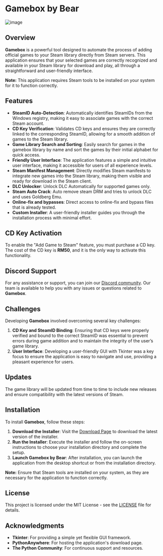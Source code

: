 # Gamebox by Bear

![image](https://github.com/user-attachments/assets/deb2d342-36ca-44d4-8127-16f6ba1f468b)



## Overview

**Gamebox** is a powerful tool designed to automate the process of adding official games to your Steam library directly from Steam servers. This application ensures that your selected games are correctly recognized and available in your Steam library for download and play, all through a straightforward and user-friendly interface.

**Note:** This application requires Steam tools to be installed on your system for it to function correctly.

## Features

- **SteamID Auto-Detection**: Automatically identifies SteamIDs from the Windows registry, making it easy to associate games with the correct Steam account.
- **CD Key Verification**: Validates CD keys and ensures they are correctly linked to the corresponding SteamID, allowing for a smooth addition of games to the Steam library.
- **Game Library Search and Sorting**: Easily search for games in the gamebox library by name and sort the games by their initial alphabet for quick access.
- **Friendly User Interface**: The application features a simple and intuitive user interface, making it accessible for users of all experience levels.
- **Steam Manifest Management**: Directly modifies Steam manifests to integrate new games into the Steam library, making them visible and ready for download in the Steam client.
- **DLC Unlocker**: Unlock DLC Automatically for supported games only.
- **Steam Auto Crack**: Auto remove steam DRM and tries to unlock DLC and uses Goldberg Emu.
- **Online-fix and bypasses**: Direct access to online-fix and bypass files that is already tested.
- **Custom Installer**: A user-friendly installer guides you through the installation process with minimal effort.

## CD Key Activation

To enable the "Add Game to Steam" feature, you must purchase a CD key. The cost of the CD key is **RM50**, and it is the only way to activate this functionality.

## Discord Support

For any assistance or support, you can join our [Discord community](https://discord.gg/kYGk8pYx7j). Our team is available to help you with any issues or questions related to **Gamebox**.

## Challenges

Developing **Gamebox** involved overcoming several key challenges:

1. **CD Key and SteamID Binding**: Ensuring that CD keys were properly verified and bound to the correct SteamID was essential to prevent errors during game addition and to maintain the integrity of the user’s game library.
2. **User Interface**: Developing a user-friendly GUI with Tkinter was a key focus to ensure the application is easy to navigate and use, providing a pleasant experience for users.

## Updates

The game library will be updated from time to time to include new releases and ensure compatibility with the latest versions of Steam.

## Installation

To install **Gamebox**, follow these steps:

1. **Download the Installer**: Visit the [Download Page](https://gameboxbybear.pythonanywhere.com/) to download the latest version of the installer.
2. **Run the Installer**: Execute the installer and follow the on-screen instructions to choose your installation directory and complete the setup.
3. **Launch Gamebox by Bear**: After installation, you can launch the application from the desktop shortcut or from the installation directory.

**Note:** Ensure that Steam tools are installed on your system, as they are necessary for the application to function correctly.

## License

This project is licensed under the MIT License - see the [LICENSE](LICENSE) file for details.

## Acknowledgments

- **Tkinter**: For providing a simple yet flexible GUI framework.
- **PythonAnywhere**: For hosting the application's download page.
- **The Python Community**: For continuous support and resources.
